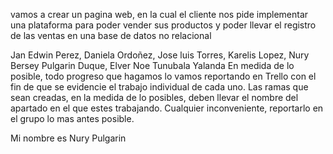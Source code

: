 vamos a crear un pagina web, en la cual el
cliente nos pide implementar una plataforma
para poder vender sus productos y poder llevar
el registro de las ventas en una base de datos
no relacional

Jan Edwin Perez, Daniela Ordoñez,
Jose luis Torres, Karelis Lopez,
Nury Bersey Pulgarin Duque,
Elver Noe Tunubala Yalanda
En medida de lo posible, todo progreso que
hagamos lo vamos reportando en Trello con el
fin de que se evidencie el trabajo individual
de cada uno. Las ramas que sean creadas, en la
medida de lo posibles, deben llevar el nombre
del apartado en el que estes trabajando.
Cualquier inconveniente, reportarlo en el
grupo lo mas antes posible.


Mi nombre es Nury Pulgarin

